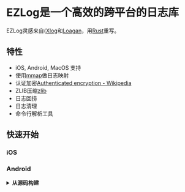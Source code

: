 # EZLog是一个高效的跨平台的日志库
EZLog灵感来自([Xlog](https://github.com/Tencent/mars)和[Loagan](https://github.com/Meituan-Dianping/Logan)，用[Rust](https://www.rust-lang.org/)重写。

## 特性
- iOS, Android, MacOS 支持
- 使用[mmap](https://man7.org/linux/man-pages/man2/mmap.2.html)做日志映射
- 认证加密[Authenticated encryption - Wikipedia](https://en.wikipedia.org/wiki/Authenticated_encryption)
- ZLIB压缩[zlib](https://en.wikipedia.org/wiki/Zlib)
- 日志回捞
- 日志清理
- 命令行解析工具

## 快速开始
### iOS

### Android



<details>
<summary><b>从源码构建</b></summary>

安装配置`rust`

```
curl --proto '=https' --tlsv1.2 -sSf https://sh.rustup.rs | sh
source $HOME/.cargo/env
```

使用nightly版本

``` 
rustup default nightly 
```

保证`rust`是最新版

```
rustup update
```

构建时使用了[build-std](https://doc.rust-lang.org/nightly/cargo/reference/unstable.html#build-std)特性，所以需要添加std的源码组件

```
rustup component add rust-src --toolchain nightly-x86_64-apple-darwin
```

添加构建目标: iOS, android

```
rustup target add aarch64-linux-android armv7-linux-androideabi aarch64-apple-ios aarch64-apple-ios-sim x86_64-apple-ios
```

克隆仓库到本地后，在命令行中执行

```
cargo check
```

等待所有的依赖下载...构建ezlog包

```
cargo build -p ezlog
```

####  android工程构建

使用`cargo-ndk`来构建动态链接库

```
cargo install cargo-ndk
```

在仓库的android目录下执行

```
sh b_android.sh
```

在AndroidStudio中打开android项目


#### iOS工程构建

安装 `cbindgen`

```
cargo install --force cbindgen
```

在仓库的ios目录执行

```
sh b_ios.sh
```

在Xcode里打开ios项目

</details>